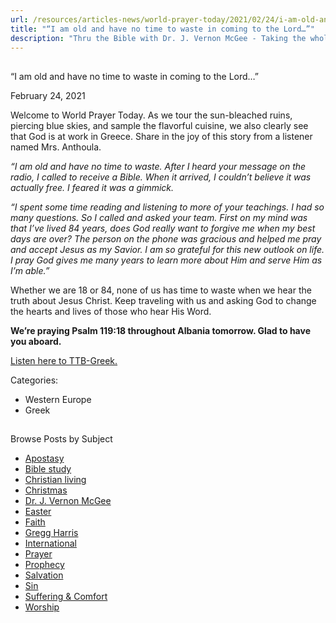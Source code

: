 ```yaml
---
url: /resources/articles-news/world-prayer-today/2021/02/24/i-am-old-and-have-no-time-to-waste-in-coming-to-the-lord
title: "“I am old and have no time to waste in coming to the Lord…”"
description: "Thru the Bible with Dr. J. Vernon McGee - Taking the whole Word to the whole world"
---
```







## 
 “I am old and have no time to waste in coming to the Lord…”


February 24, 2021
![]()




Welcome to World Prayer Today. As we tour the sun-bleached ruins, piercing blue skies, and sample the flavorful cuisine, we also clearly see that God is at work in Greece. Share in the joy of this story from a listener named Mrs. Anthoula.

*“I am old and have no time to waste. After I heard your message on the radio, I called to receive a Bible. When it arrived, I couldn’t believe it was actually free. I feared it was a gimmick.* 

*“I spent some time reading and listening to more of your teachings. I had so many questions. So I called and asked your team. First on my mind was that I’ve lived 84 years, does God really want to forgive me when my best days are over? The person on the phone was gracious and helped me pray and accept Jesus as my Savior. I am so grateful for this new outlook on life. I pray God gives me many years to learn more about Him and serve Him as I’m able.”*

Whether we are 18 or 84, none of us has time to waste when we hear the truth about Jesus Christ. Keep traveling with us and asking God to change the hearts and lives of those who hear His Word.

**We’re praying Psalm 119:18 throughout Albania tomorrow. Glad to have you aboard.**

[Listen here to TTB-Greek.](https://ttb.twr.org/home/day,0510/language,ELL)



Categories: 


* Western Europe
* Greek









## 
 Browse Posts by Subject


* [Apostasy](/resources/articles-news/-in-tags/tags/Apostasy)
* [Bible study](/resources/articles-news/-in-tags/tags/Bible-study)
* [Christian living](/resources/articles-news/-in-tags/tags/Christian-living)
* [Christmas](/resources/articles-news/-in-tags/tags/Christmas)
* [Dr. J. Vernon McGee](/resources/articles-news/-in-tags/tags/Dr-J-Vernon-McGee)
* [Easter](/resources/articles-news/-in-tags/tags/easter)
* [Faith](/resources/articles-news/-in-tags/tags/Faith)
* [Gregg Harris](/resources/articles-news/-in-tags/tags/Gregg-Harris)
* [International](/resources/articles-news/-in-tags/tags/International)
* [Prayer](/resources/articles-news/-in-tags/tags/prayer)
* [Prophecy](/resources/articles-news/-in-tags/tags/Prophecy)
* [Salvation](/resources/articles-news/-in-tags/tags/Salvation)
* [Sin](/resources/articles-news/-in-tags/tags/sin)
* [Suffering & Comfort](/resources/articles-news/-in-tags/tags/Suffering-Comfort)
* [Worship](/resources/articles-news/-in-tags/tags/worship)







